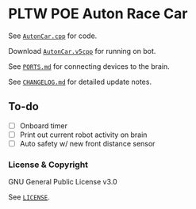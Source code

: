 # PLTW POE Auton Race Car

See [`AutonCar.cpp`](AutonCar.cpp) for code.

Download [`AutonCar.v5cpp`](AutonCar.v5cpp) for running on bot.

See [`PORTS.md`](PORTS.md) for connecting devices to the brain.

See [`CHANGELOG.md`](CHANGELOG.md) for detailed update notes.

## To-do

 - [ ] Onboard timer
 - [ ] Print out current robot activity on brain
 - [ ] Auto safety w/ new front distance sensor

### License & Copyright
GNU General Public License v3.0

See [`LICENSE`](LICENSE).
